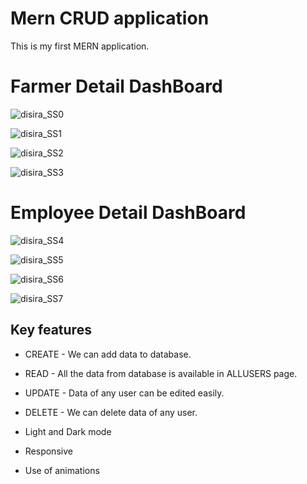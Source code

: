 # Mern CRUD application
This is my first MERN application.

# Farmer Detail DashBoard
![disira_SS0](https://user-images.githubusercontent.com/122023927/211165785-af423810-7dee-43a3-bf93-61e020ec804f.jpg)

![disira_SS1](https://user-images.githubusercontent.com/122023927/211165775-3aa4d277-f98d-43d1-a108-88e9805d5620.jpg)

![disira_SS2](https://user-images.githubusercontent.com/122023927/211165777-0fab0e5c-f19e-4f2a-83f8-7778b0b89239.jpg)

![disira_SS3](https://user-images.githubusercontent.com/122023927/211165778-c97ae0ad-353a-4a43-9095-013fe5138058.jpg)

# Employee Detail DashBoard
![disira_SS4](https://user-images.githubusercontent.com/122023927/211165780-81426b31-b758-4a1f-a58d-65fd7da12374.jpg)

![disira_SS5](https://user-images.githubusercontent.com/122023927/211165782-69fb7ffe-ea2b-424a-af51-9adb134c1c6e.jpg)

![disira_SS6](https://user-images.githubusercontent.com/122023927/211165783-ff4ee119-bd41-4a7b-adc4-2e165981cef3.jpg)

![disira_SS7](https://user-images.githubusercontent.com/122023927/211165784-a414608f-9871-42e9-b39d-301de55933a9.jpg)



## Key features
- CREATE - We can add data to database.
- READ - All the data from database is available in ALLUSERS page.
- UPDATE - Data of any user can be edited easily.
- DELETE - We can delete data of any user.

- Light and Dark mode
- Responsive
- Use of animations
